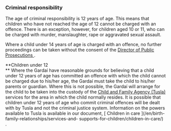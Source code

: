 ###  Criminal responsibility

The age of criminal responsibility is 12 years of age. This means that
children who have not reached the age of 12 cannot be charged with an offence.
There is an exception, however, for children aged 10 or 11, who can be charged
with murder, manslaughter, rape or aggravated sexual assault.

Where a child under 14 years of age is charged with an offence, no further
proceedings can be taken without the consent of the [ Director of Public
Prosecutions ](http://www.dppireland.ie/) .

**Children under 12  
** Where the Gardaí have reasonable grounds for believing that a child under
12 years of age has committed an offence with which the child cannot be
charged due to his/her age, the Gardaí must take the child to his/her parents
or guardian. Where this is not possible, the Gardaí will arrange for the child
to be taken into the custody of the [ Child and Family Agency (Tusla)
](http://www.tusla.ie/) services for the area in which the child normally
resides. It is possible that children under 12 years of age who commit
criminal offences will be dealt with by Tusla and not the criminal justice
system. Information on the powers available to Tusla is available in our
document, [ Children in care ](/en/birth-family-relationships/services-and-
supports-for-children/children-in-care/) .
